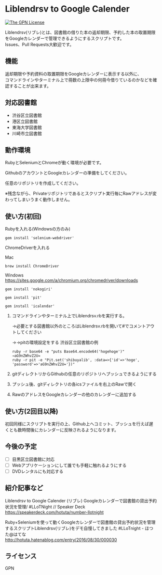 # Liblendrsv to Google Calender

[![The GPN License](https://img.shields.io/badge/license-GPN-blue.svg)](LICENSE)

Liblendrsv(リブレ)とは、図書館の借りた本の返却期限、予約した本の取置期限をGoogleカレンダーで管理できるようにするスクリプトです。  
Issues、Pull Requests大歓迎です。

## 機能

返却期限や予約資料の取置期限をGoogleカレンダーに表示する以外に、  
コマンドラインやターミナル上で冊数の上限中の何冊今借りているのかなどを確認することが出来ます。

## 対応図書館

- 渋谷区立図書館
- 港区立図書館
- 東海大学図書館
- 川崎市立図書館

## 動作環境

RubyとSeleniumとChromeが動く環境が必要です。

GithubのアカウントとGoogleカレンダーの準備をしてください。

任意のリポジトリを作成してください。

※残念ながら、Privateリポジトリであるとスクリプト実行毎にRawアドレスが変わってしまいうまく動作しません。

## 使い方(初回)

Rubyを入れる(Windowsの方のみ)  

```
gem install 'selenium-webdriver'
```  

ChromeDriverを入れる  

Mac
```
brew install ChromeDriver
```

Windows
https://sites.google.com/a/chromium.org/chromedriver/downloads

```
gem install 'nokogiri'

gem install 'pit'

gem install 'icalendar'
```


1. コマンドラインやターミナル上でLiblendrsv.rbを実行する。

   →必要とする図書館以外のところはLiblendrsv.rbを開いて#でコメントアウトしてください

   →→pitの環境設定をする
   渋谷区立図書館の例
   ```
   ruby -r base64 -e "puts Base64.encode64('hogehoge')"
   →aG9nZWhvZ2U=
   ruby -r pit -e "Pit.set('shibuyalib', :data=>{'id'=>'hoge', 'password'=>'aG9nZWhvZ2U='})"
   ```

2. gitディレクトリからGithubの任意のリポジトリへプッシュできるようにする

3. プッシュ後、gitディレクトリの各icsファイルを右上のRawで開く

4. RawのアドレスをGoogleカレンダーの他のカレンダーに追加する

## 使い方(2回目以降)

初回同様にスクリプトを実行の上、Github上へコミット、プッシュを行えば遅くとも数時間後にカレンダーに反映されるようになります。

## 今後の予定

- [ ] 目黒区立図書館に対応
- [ ] Webアプリケーションにして誰でも手軽に触れるようにする
- [ ] DVDレンタルにも対応する
 
## 紹介記事など

Liblendrsv to Google Calender (リブレ) Googleカレンダーで図書館の貸出予約状況を管理/ #LLoTNight // Speaker Deck  
https://speakerdeck.com/hotuta/number-llotnight

Ruby+Seleniumを使って動くGoogleカレンダーで図書館の貸出予約状況を管理するスクリプトLiblendrsv(リブレ)をデモ自慢してきました #LLoTnight - ほつた@はてな  
http://hotuta.hatenablog.com/entry/2016/08/30/000030


## ライセンス

GPN
